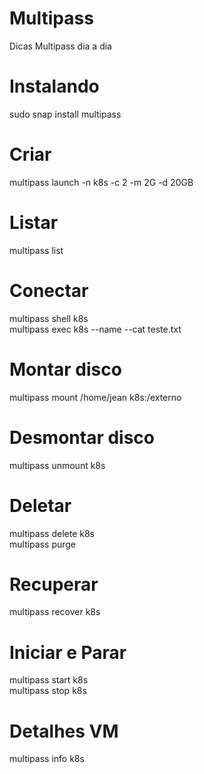 # Multipass
Dicas Multipass dia a dia

<h1>Instalando</h1>
<p>sudo snap install multipass</p>

<h1>Criar</h1>
<p>multipass launch -n k8s -c 2 -m 2G -d 20GB</p>

<h1>Listar</h1>
<p>multipass list</p>

<h1>Conectar</h1>
<p>multipass shell k8s <br>
multipass exec k8s --name --cat teste.txt</p>

<h1>Montar disco</h1>
<p>multipass mount /home/jean k8s:/externo</p>

<h1>Desmontar disco</h1>
<p>multipass unmount k8s</p>

<h1>Deletar</h1>
<p>multipass delete k8s <br>
multipass purge</p>

<h1>Recuperar</h1>
<p>multipass recover k8s</p>

<h1>Iniciar e Parar</h1>
<p>multipass start k8s<br>
multipass stop k8s</p>

<h1>Detalhes VM</h1>
<p>multipass info k8s</p>